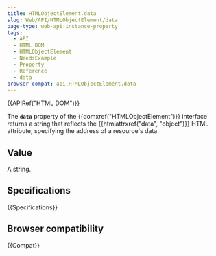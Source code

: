 ```yaml
---
title: HTMLObjectElement.data
slug: Web/API/HTMLObjectElement/data
page-type: web-api-instance-property
tags:
  - API
  - HTML DOM
  - HTMLObjectElement
  - NeedsExample
  - Property
  - Reference
  - data
browser-compat: api.HTMLObjectElement.data
---
```

{{APIRef("HTML DOM")}}

The **`data`** property of the
{{domxref("HTMLObjectElement")}} interface returns a string that
reflects the {{htmlattrxref("data", "object")}} HTML attribute, specifying the address
of a resource's data.

## Value

A string.

## Specifications

{{Specifications}}

## Browser compatibility

{{Compat}}
